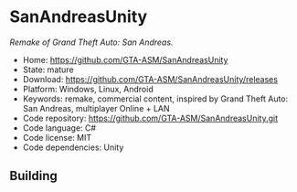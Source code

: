 # SanAndreasUnity

_Remake of Grand Theft Auto: San Andreas._

- Home: https://github.com/GTA-ASM/SanAndreasUnity
- State: mature
- Download: https://github.com/GTA-ASM/SanAndreasUnity/releases
- Platform: Windows, Linux, Android
- Keywords: remake, commercial content, inspired by Grand Theft Auto: San Andreas, multiplayer Online + LAN
- Code repository: https://github.com/GTA-ASM/SanAndreasUnity.git
- Code language: C#
- Code license: MIT
- Code dependencies: Unity

## Building
